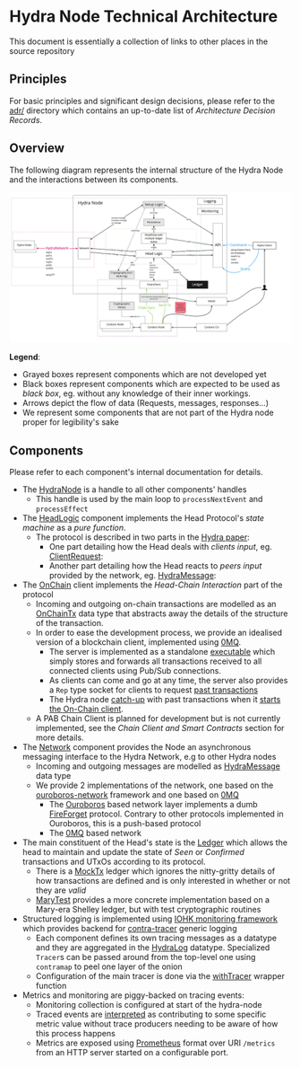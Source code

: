 # Hydra Node Technical Architecture

This document is essentially a collection of links to other places in the source repository
## Principles

For basic principles and significant design decisions, please refer to the  [adr/](adr/README.md) directory which contains an up-to-date list of _Architecture Decision Records_.

## Overview

The following diagram represents the internal structure of the Hydra Node and the interactions between its components.

![](images/hydra-components.jpg)

**Legend**:
- Grayed boxes represent components which are not developed yet
- Black boxes represent components which are expected to be used as _black box_, eg. without any knowledge of their inner workings.
- Arrows depict the flow of data (Requests, messages, responses...)
- We represent some components that are not part of the Hydra node proper for legibility's sake

## Components

Please refer to each component's internal documentation for details.

* The [HydraNode](../hydra-node/src/Hydra/Node.hs) is a handle to all other components' handles
  * This handle is used by the main loop to `processNextEvent` and `processEffect`
* The [HeadLogic](../hydra-node/src/Hydra/HeadLogic.hs) component implements the Head Protocol's _state machine_ as a _pure function_.
  * The protocol is described in two parts in the [Hydra paper](https://iohk.io/en/research/library/papers/hydrafast-isomorphic-state-channels/):
    * One part detailing how the Head deals with _clients input_, eg. [ClientRequest](../hydra-node/src/Hydra/HeadLogic.hs#L47):
    * Another part detailing how the Head reacts to _peers input_ provided by the network, eg. [HydraMessage](..//hydra-node/src/Hydra/HeadLogic.hs#L68):
* The [OnChain](../hydra-node/src/Hydra/Node.hs#171) client implements the _Head-Chain Interaction_ part of the protocol
  * Incoming and outgoing on-chain transactions are modelled as an [OnChainTx](../hydra-node/src/Hydra/HeadLogic.hs#L77) data type that abstracts away the details of the structure of the transaction.
  * In order to ease the development process, we provide an idealised version of a blockchain client, implemented using [0MQ](https://zeromq.org/).
    * The server is implemented as a standalone [executable](../hydra-node/exe/mock-chain/Main.hs) which simply stores and forwards all transactions received to all connected clients using Pub/Sub connections.
    * As clients can come and go at any time, the server also provides a `Rep` type socket for clients to request [past transactions](../hydra-node/src/Hydra/Chain/ZeroMQ.hs#L108)
    * The Hydra node [catch-up](../hydra-node/src/Hydra/Chain/ZeroMQ.hs#L144) with past transactions when it [starts the On-Chain client](../hydra-node/exe/hydra-node/Main.hs#L40).
  * A PAB Chain Client is planned for development but is not currently implemented, see the _Chain Client and Smart Contracts_ section for more details.
* The [Network](../hydra-node/src/Hydra/Network.hs) component provides the Node an asynchronous messaging interface to the Hydra Network, e.g to other Hydra nodes
  * Incoming and outgoing messages are modelled as [HydraMessage](../hydra-node/src/Hydra/Logic.hs#L68) data type
  * We provide 2 implementations of the network, one based on the [ouroboros-network](https://github.com/input-output-hk/ouroboros-network/tree/master/ouroboros-network-framework) framework and one based on [0MQ](https://zeromq.org/)
    * The [Ouroboros](../hydra-node/src/Hydra/Network/Ouroboros.hs) based network layer implements a dumb [FireForget](../hydra-node/src/Hydra/Network/Ouroboros/Type.hs) protocol. Contrary to other protocols implemented in Ouroboros, this is a push-based protocol
    * The [0MQ](../hydra-node/src/Hydra/Network/ZeroMQ.hs) based network
* The main constituent of the Head's state is the [Ledger](../hydra-node/src/Hydra/Ledger.hs) which allows the head to maintain and update the state of _Seen_ or _Confirmed_ transactions and UTxOs according to its protocol.
  * There is a [MockTx](../hydra-node/src/Hydra/Ledger/Mock.hs) ledger which ignores the nitty-gritty details of how transactions are defined and is only interested in whether or not they are _valid_
  * [MaryTest](../hydra-node/src/Hydra/Ledger/MaryTest.hs) provides a more concrete implementation based on a Mary-era Shelley ledger, but with test cryptographic routines
* Structured logging is implemented using [IOHK monitoring framework](https://github.com/input-output-hk/iohk-monitoring-framework) which provides backend for [contra-tracer](https://hackage.haskell.org/package/contra-tracer) generic logging
  * Each component defines its own tracing messages as a datatype and they are aggregated in the [HydraLog](../hydra-node/src/Hydra/Logging/Messages.hs) datatype. Specialized `Tracer`s can be passed around from the top-level one using `contramap` to peel one layer of the onion
  * Configuration of the main tracer is done via the [withTracer](../hydra-node/src/Hydra/Logging.hs) wrapper function
* Metrics and monitoring are piggy-backed on tracing events:
  * Monitoring collection is configured at start of the hydra-node
  * Traced events are [interpreted](../hydra-node/src/Hydra/Logging/Monitoring.hs) as contributing to some specific metric value without trace producers needing to be aware of how this process happens
  * Metrics are exposed using [Prometheus](https://prometheus.io/docs/instrumenting/exposition_formats/) format over URI `/metrics` from an HTTP server started on a configurable port.
